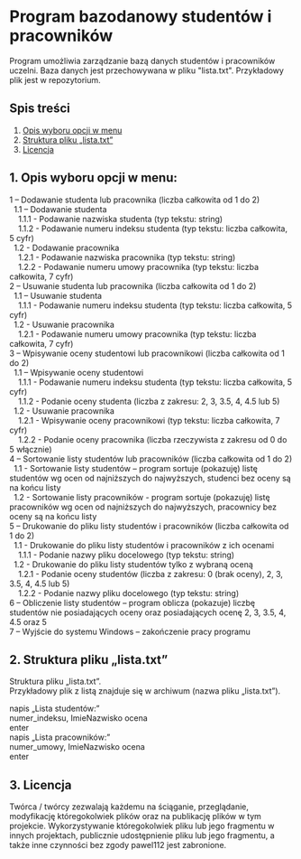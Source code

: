 # Program bazodanowy studentów i pracowników

Program umożliwia zarządzanie bazą danych studentów i pracowników uczelni. Baza danych jest przechowywana w pliku "lista.txt".
Przykładowy plik jest w repozytorium.

## Spis treści

1. [Opis wyboru opcji w menu](#menu)
2. [Struktura pliku „lista.txt”](#lista)
3. [Licencja](#licencja)


<a name="menu"></a>
## 1. Opis wyboru opcji w menu:
1 – Dodawanie studenta lub pracownika (liczba całkowita od 1 do 2)<br />
&nbsp;&nbsp;1.1 – Dodawanie studenta<br />
&nbsp;&nbsp;&nbsp;&nbsp;1.1.1 - Podawanie nazwiska studenta (typ tekstu: string)<br />
&nbsp;&nbsp;&nbsp;&nbsp;1.1.2 - Podawanie numeru indeksu studenta (typ tekstu: liczba całkowita, 5 cyfr)<br />
&nbsp;&nbsp;1.2 - Dodawanie pracownika<br />
&nbsp;&nbsp;&nbsp;&nbsp;1.2.1 - Podawanie nazwiska  pracownika (typ tekstu: string)<br />
&nbsp;&nbsp;&nbsp;&nbsp;1.2.2 - Podawanie numeru umowy pracownika (typ tekstu: liczba całkowita, 7 cyfr)<br />
2 – Usuwanie studenta lub pracownika (liczba całkowita od 1 do 2)<br />
&nbsp;&nbsp;1.1 – Usuwanie studenta<br />
&nbsp;&nbsp;&nbsp;&nbsp;1.1.1 - Podawanie numeru indeksu studenta (typ tekstu: liczba całkowita, 5 cyfr)<br />
&nbsp;&nbsp;1.2 - Usuwanie pracownika<br />
&nbsp;&nbsp;&nbsp;&nbsp;1.2.1 - Podawanie numeru umowy pracownika (typ tekstu: liczba całkowita, 7 cyfr)<br />
3 – Wpisywanie oceny studentowi lub pracownikowi (liczba całkowita od 1 do 2)<br />
&nbsp;&nbsp;1.1 –  Wpisywanie oceny studentowi<br />
&nbsp;&nbsp;&nbsp;&nbsp;1.1.1 - Podawanie numeru indeksu studenta (typ tekstu: liczba całkowita, 5 cyfr)<br />
&nbsp;&nbsp;&nbsp;&nbsp;1.1.2 - Podanie oceny studenta (liczba z zakresu: 2, 3, 3.5, 4, 4.5 lub 5)<br />
&nbsp;&nbsp;1.2 - Usuwanie pracownika<br />
&nbsp;&nbsp;&nbsp;&nbsp;1.2.1 - Wpisywanie oceny pracownikowi (typ tekstu: liczba całkowita, 7 cyfr)<br />
&nbsp;&nbsp;&nbsp;&nbsp;1.2.2 - Podanie oceny pracownika (liczba rzeczywista z zakresu od 0 do 5 włącznie)<br />
4 – Sortowanie listy studentów lub pracowników (liczba całkowita od 1 do 2)<br />
&nbsp;&nbsp;1.1 - Sortowanie listy studentów – program sortuje (pokazuję) listę studentów wg ocen od najniższych do najwyższych, studenci bez oceny są na końcu listy<br />
&nbsp;&nbsp;1.2 - Sortowanie listy pracowników - program sortuje (pokazuję) listę pracowników wg ocen od najniższych do najwyższych, pracownicy bez oceny są na końcu listy<br />
5 – Drukowanie do pliku listy studentów i pracowników (liczba całkowita od 1 do 2)<br />
&nbsp;&nbsp;1.1 - Drukowanie do pliku listy studentów i pracowników z ich ocenami<br />
&nbsp;&nbsp;&nbsp;&nbsp;1.1.1 - Podanie nazwy pliku docelowego (typ tekstu: string)<br />
&nbsp;&nbsp;1.2 - Drukowanie do pliku listy studentów tylko z wybraną oceną<br />
&nbsp;&nbsp;&nbsp;&nbsp;1.2.1 - Podanie oceny studentów (liczba z zakresu: 0 (brak oceny), 2, 3, 3.5, 4, 4.5 lub 5)<br />
&nbsp;&nbsp;&nbsp;&nbsp;1.2.2 - Podanie nazwy pliku docelowego (typ tekstu: string)<br />
6 – Obliczenie listy studentów – program oblicza (pokazuje) liczbę studentów nie posiadających oceny oraz posiadających ocenę 2, 3, 3.5, 4, 4.5 oraz 5<br />
7 – Wyjście do systemu Windows – zakończenie pracy programu<br />


<a name="lista"></a>
## 2. Struktura pliku „lista.txt”
Struktura pliku „lista.txt”.<br />
Przykładowy plik z listą znajduje się w archiwum (nazwa pliku „lista.txt”).<br />

napis „Lista studentów:”<br />
numer_indeksu, ImieNazwisko ocena<br />
enter<br />
napis „Lista pracowników:”<br />
numer_umowy, ImieNazwisko ocena<br />
enter<br />

<a name="licencja"></a>
## 3. Licencja
Twórca / twórcy zezwalają każdemu na ściąganie, przeglądanie, modyfikację któregokolwiek plików oraz na publikację plików w tym
projekcie. Wykorzystywanie któregokolwiek pliku lub jego fragmentu w  innych projektach, publicznie udostępnienie pliku lub jego fragmentu, a także inne czynności bez zgody pawel112 jest zabronione.
